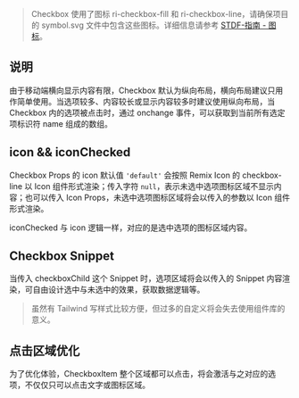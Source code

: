 > Checkbox 使用了图标 ri-checkbox-fill 和 ri-checkbox-line，请确保项目的 symbol.svg 文件中包含这些图标。详细信息请参考 [STDF-指南 - 图标](https://stdf.design/#/guide/icon)。

## 说明

由于移动端横向显示内容有限，Checkbox 默认为纵向布局，横向布局建议只用作简单使用。当选项较多、内容较长或显示内容较多时建议使用纵向布局，当 Checkbox 内的选项被点击时，通过 onchange 事件，可以获取到当前所有选定项标识符 name 组成的数组。

## icon && iconChecked

Checkbox Props 的 icon 默认值 `'default'` 会按照 Remix Icon 的 checkbox-line 以 Icon 组件形式渲染；传入字符 `null`，表示未选中选项图标区域不显示内容；也可以传入 Icon Props，未选中选项图标区域将会以传入的参数以 Icon 组件形式渲染。

iconChecked 与 icon 逻辑一样，对应的是选中选项的图标区域内容。

## Checkbox Snippet

当传入 checkboxChild 这个 Snippet 时，选项区域将会以传入的 Snippet 内容渲染，可自由设计选中与未选中的效果，获取数据逻辑等。

> 虽然有 Tailwind 写样式比较方便，但过多的自定义将会失去使用组件库的意义。

## 点击区域优化

为了优化体验，CheckboxItem 整个区域都可以点击，将会激活与之对应的选项，不仅仅只可以点击文字或图标区域。
